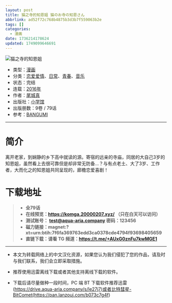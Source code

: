 ```yaml
---
layout: post
title: 猫之寺的知恩姐 猫のお寺の知恩さん
abbrlink: ad52f72c768b4875b3d3b7f559063b2e
tags: []
categories:
  - 漫画
date: 1736214178624
updated: 1749099646691
---
```


![猫之寺的知恩姐](https://ipfs.io/ipfs/QmXwM4RexjRYbkrHzYmJ3cYepNFtRALuZckRBu2MA549Ue?filename=%E7%8C%AB%E4%B9%8B%E5%AF%BA%E7%9A%84%E7%9F%A5%E6%81%A9%E5%A7%90%20%E7%8C%AB%E3%81%AE%E3%81%8A%E5%AF%BA%E3%81%AE%E7%9F%A5%E6%81%A9%E3%81%95%E3%82%93.jpg)

- 类型：[漫画](/index.php/category/漫画)
- 分类：[恋爱爱情](/index.php/category/恋爱爱情)、[日常](/index.php/category/日常)、[青春](/index.php/category/青春)、[音乐](/index.php/category/音乐)
- 状态：完结
- 连载：[2016年](/index.php/category/2016年)
- 作者：[尾城真](/index.php/category/尾城真)
- 出版社：[小学馆](/index.php/category/小学馆)
- 出版册数：9卷 / 79话
- 参考：[BANGUMI](https://bangumi.tv/subject/182185)

***

# 简介

离开老家，到娴静的乡下高中就读的源。寄宿的远亲的寺庙，同居的大自己3岁的知恩姐，虽然看上去很可靠但是却非常无防备…？与有点老土、大了3岁、工作者，大而化之的知恩姐共同呈现的，廊檐恋爱喜剧！

# 下载地址

> - **全79话**
> - **在线预览：<https://komga.20000207.xyz/> （只在白天可以访问）**
> - **测试账号： <test@aqua-aria.company> 密码：123456**
> - **磁力链接：magnet:?xt=urn:btih:7f6fa369763edd3ca0378cde4794f93698405659**
> - **直链下载：请看 TG 频道：<https://t.me/+AUxG0znFu7kwMGE1>**

***

- 本文为转载网络上的中文汉化资源，如果您认为我们侵犯了您的作品，请及时与我们联系，我们会立即采取措施。

- 推荐使用迅雷离线下载或者其他支持离线下载的软件。

- 下载后请尽量做种一段时间，PC 端 BT 下载软件推荐迅雷(<https://drive.aqua-aria.company/s/le27j7)或者比特彗星-BitComet(https://pan.lanzouj.com/b073c7g4f>)
